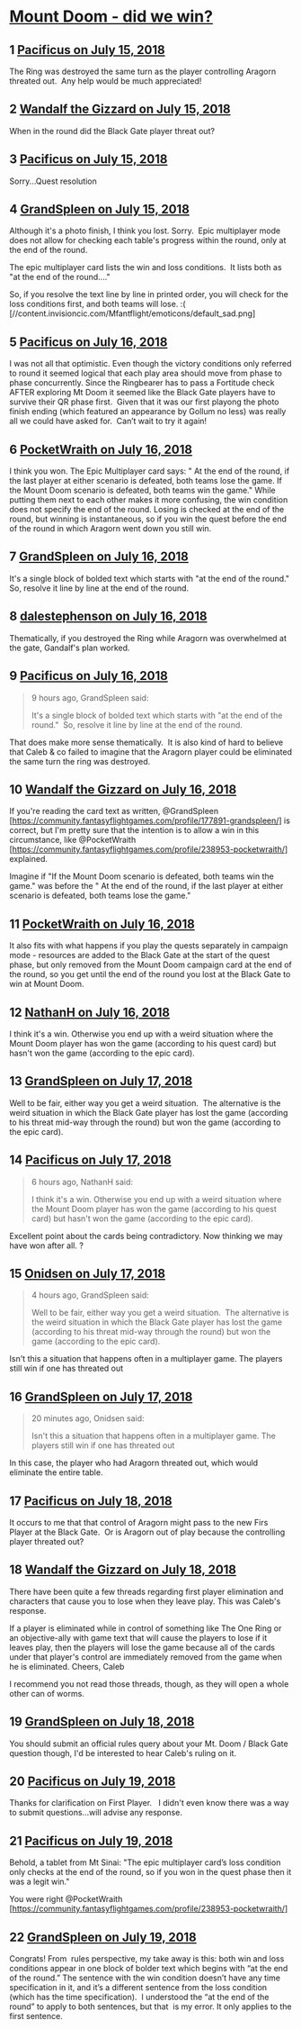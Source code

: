 # [Mount Doom - did we win?](https://community.fantasyflightgames.com/topic/279273-mount-doom-did-we-win/)

## 1 [Pacificus on July 15, 2018](https://community.fantasyflightgames.com/topic/279273-mount-doom-did-we-win/?do=findComment&comment=3405522)

The Ring was destroyed the same turn as the player controlling Aragorn threated out.  Any help would be much appreciated! 

## 2 [Wandalf the Gizzard on July 15, 2018](https://community.fantasyflightgames.com/topic/279273-mount-doom-did-we-win/?do=findComment&comment=3405551)

When in the round did the Black Gate player threat out?

## 3 [Pacificus on July 15, 2018](https://community.fantasyflightgames.com/topic/279273-mount-doom-did-we-win/?do=findComment&comment=3405682)

Sorry...Quest resolution 

## 4 [GrandSpleen on July 15, 2018](https://community.fantasyflightgames.com/topic/279273-mount-doom-did-we-win/?do=findComment&comment=3405683)

Although it's a photo finish, I think you lost. Sorry.  Epic multiplayer mode does not allow for checking each table's progress within the round, only at the end of the round.  

The epic multiplayer card lists the win and loss conditions.  It lists both as "at the end of the round...."

So, if you resolve the text line by line in printed order, you will check for the loss conditions first, and both teams will lose. :( [//content.invisioncic.com/Mfantflight/emoticons/default_sad.png]

## 5 [Pacificus on July 16, 2018](https://community.fantasyflightgames.com/topic/279273-mount-doom-did-we-win/?do=findComment&comment=3405866)

I was not all that optimistic. Even though the victory conditions only referred to round it seemed logical that each play area should move from phase to phase concurrently. Since the Ringbearer has to pass a Fortitude check AFTER exploring Mt Doom it seemed like the Black Gate players have to survive their QR phase first.  Given that it was our first playong the photo finish ending (which featured an appearance by Gollum no less) was really all we could have asked for.  Can’t wait to try it again!

## 6 [PocketWraith on July 16, 2018](https://community.fantasyflightgames.com/topic/279273-mount-doom-did-we-win/?do=findComment&comment=3405889)

I think you won. The Epic Multiplayer card says: " At the end of the round, if the last player at either scenario is defeated, both teams lose the game. If the Mount Doom scenario is defeated, both teams win the game." While putting them next to each other makes it more confusing, the win condition does not specify the end of the round. Losing is checked at the end of the round, but winning is instantaneous, so if you win the quest before the end of the round in which Aragorn went down you still win.

## 7 [GrandSpleen on July 16, 2018](https://community.fantasyflightgames.com/topic/279273-mount-doom-did-we-win/?do=findComment&comment=3405928)

It's a single block of bolded text which starts with "at the end of the round."  So, resolve it line by line at the end of the round.

## 8 [dalestephenson on July 16, 2018](https://community.fantasyflightgames.com/topic/279273-mount-doom-did-we-win/?do=findComment&comment=3406078)

Thematically, if you destroyed the Ring while Aragorn was overwhelmed at the gate, Gandalf's plan worked.

## 9 [Pacificus on July 16, 2018](https://community.fantasyflightgames.com/topic/279273-mount-doom-did-we-win/?do=findComment&comment=3406102)

> 9 hours ago, GrandSpleen said:
> 
> It's a single block of bolded text which starts with "at the end of the round."  So, resolve it line by line at the end of the round.

That does make more sense thematically.  It is also kind of hard to believe that Caleb & co failed to imagine that the Aragorn player could be eliminated the same turn the ring was destroyed. 

## 10 [Wandalf the Gizzard on July 16, 2018](https://community.fantasyflightgames.com/topic/279273-mount-doom-did-we-win/?do=findComment&comment=3406121)

If you're reading the card text as written, @GrandSpleen [https://community.fantasyflightgames.com/profile/177891-grandspleen/] is correct, but I'm pretty sure that the intention is to allow a win in this circumstance, like @PocketWraith [https://community.fantasyflightgames.com/profile/238953-pocketwraith/] explained.

Imagine if "If the Mount Doom scenario is defeated, both teams win the game." was before the " At the end of the round, if the last player at either scenario is defeated, both teams lose the game."

## 11 [PocketWraith on July 16, 2018](https://community.fantasyflightgames.com/topic/279273-mount-doom-did-we-win/?do=findComment&comment=3406125)

It also fits with what happens if you play the quests separately in campaign mode - resources are added to the Black Gate at the start of the quest phase, but only removed from the Mount Doom campaign card at the end of the round, so you get until the end of the round you lost at the Black Gate to win at Mount Doom.

## 12 [NathanH on July 16, 2018](https://community.fantasyflightgames.com/topic/279273-mount-doom-did-we-win/?do=findComment&comment=3406481)

I think it's a win. Otherwise you end up with a weird situation where the Mount Doom player has won the game (according to his quest card) but hasn't won the game (according to the epic card).

## 13 [GrandSpleen on July 17, 2018](https://community.fantasyflightgames.com/topic/279273-mount-doom-did-we-win/?do=findComment&comment=3406717)

Well to be fair, either way you get a weird situation.  The alternative is the weird situation in which the Black Gate player has lost the game (according to his threat mid-way through the round) but won the game (according to the epic card).

## 14 [Pacificus on July 17, 2018](https://community.fantasyflightgames.com/topic/279273-mount-doom-did-we-win/?do=findComment&comment=3406843)

> 6 hours ago, NathanH said:
> 
> I think it's a win. Otherwise you end up with a weird situation where the Mount Doom player has won the game (according to his quest card) but hasn't won the game (according to the epic card).

Excellent point about the cards being contradictory. Now thinking we may have won after all. ?

## 15 [Onidsen on July 17, 2018](https://community.fantasyflightgames.com/topic/279273-mount-doom-did-we-win/?do=findComment&comment=3406884)

> 4 hours ago, GrandSpleen said:
> 
> Well to be fair, either way you get a weird situation.  The alternative is the weird situation in which the Black Gate player has lost the game (according to his threat mid-way through the round) but won the game (according to the epic card).

Isn't this a situation that happens often in a multiplayer game. The players still win if one has threated out

## 16 [GrandSpleen on July 17, 2018](https://community.fantasyflightgames.com/topic/279273-mount-doom-did-we-win/?do=findComment&comment=3406899)

> 20 minutes ago, Onidsen said:
> 
> Isn't this a situation that happens often in a multiplayer game. The players still win if one has threated out

In this case, the player who had Aragorn threated out, which would eliminate the entire table.

## 17 [Pacificus on July 18, 2018](https://community.fantasyflightgames.com/topic/279273-mount-doom-did-we-win/?do=findComment&comment=3408209)

It occurs to me that that control of Aragorn might pass to the new Firs Player at the Black Gate.  Or is Aragorn out of play because the controlling player threated out?

## 18 [Wandalf the Gizzard on July 18, 2018](https://community.fantasyflightgames.com/topic/279273-mount-doom-did-we-win/?do=findComment&comment=3408498)

There have been quite a few threads regarding first player elimination and characters that cause you to lose when they leave play. This was Caleb's response.

I﻿f a player is eliminated while in control of something like The One Ring or an objective-ally with game text that will cause the players to lose if it leaves play, then the players will lose the game because all of the cards under that player's control are immediately removed from the game when he is eliminated.
Cheers,
Caleb

I recommend you not read those threads, though, as they will open a whole other can of worms.

## 19 [GrandSpleen on July 18, 2018](https://community.fantasyflightgames.com/topic/279273-mount-doom-did-we-win/?do=findComment&comment=3408734)

You should submit an official rules query about your Mt. Doom / Black Gate question though, I'd be interested to hear Caleb's ruling on it.

## 20 [Pacificus on July 19, 2018](https://community.fantasyflightgames.com/topic/279273-mount-doom-did-we-win/?do=findComment&comment=3409396)

Thanks for clarification on First Player.   I didn't even know there was a way to submit questions...will advise any response.

## 21 [Pacificus on July 19, 2018](https://community.fantasyflightgames.com/topic/279273-mount-doom-did-we-win/?do=findComment&comment=3409826)

Behold, a tablet from Mt Sinai: "The epic multiplayer card’s loss condition only checks at the end of the round, so if you won in the quest phase then it was a legit win." 

You were right @PocketWraith [https://community.fantasyflightgames.com/profile/238953-pocketwraith/]

## 22 [GrandSpleen on July 19, 2018](https://community.fantasyflightgames.com/topic/279273-mount-doom-did-we-win/?do=findComment&comment=3409952)

Congrats! From  rules perspective, my take away is this: both win and loss conditions appear in one block of bolder text which begins with “at the end of the round.” The sentence with the win condition doesn’t have any time specification in it, and it’s a different sentence from the loss condition (which has the time specification).  I understood the “at the end of the round” to apply to both sentences, but that  is my error. It only applies to the first sentence.

